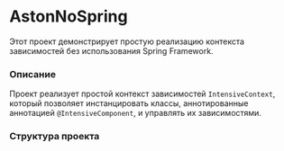 # AstonNoSpring

Этот проект демонстрирует простую реализацию контекста зависимостей без использования Spring Framework.

### Описание

Проект реализует простой контекст зависимостей `IntensiveContext`, который позволяет инстанцировать классы, аннотированные аннотацией `@IntensiveComponent`, и управлять их зависимостями.

### Структура проекта

